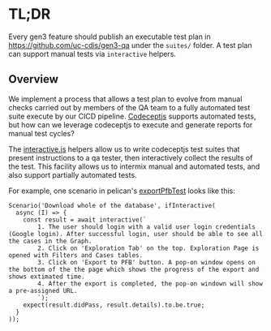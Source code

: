 # TL;DR

Every gen3 feature should publish an executable test plan in https://github.com/uc-cdis/gen3-qa
under the `suites/` folder.
A test plan can support manual tests via `interactive` helpers.

## Overview

We implement a process that allows a test plan to evolve from manual checks carried out by members of the QA team to a fully automated test suite execute by our CICD pipeline.  [Codeceptjs](https://codecept.io) supports automated tests, but how can we leverage codeceptjs to execute and generate reports for manual test cycles?

The [interactive.js](../utils/interactive.js) helpers allow us to write codeceptjs test suites that present instructions to a qa tester, then interactively collect the results of the test.  This facility allows us to intermix manual and automated tests, and also support partially automated tests.

For example, one scenario in pelican's [exportPfbTest](../suites/pelican/exportPfbTest.js) looks like this:

```
Scenario('Download whole of the database', ifInteractive(
  async (I) => {
    const result = await interactive(`
        1. The user should login with a valid user login credentials (Google login). After successful login, user should be able to see all the cases in the Graph.
        2. Click on 'Exploration Tab' on the top. Exploration Page is opened with Filters and Cases tables.
        3. Click on 'Export to PFB' button. A pop-on window opens on the bottom of the the page which shows the progress of the export and shows extimated time.
        4. After the export is completed, the pop-on windown will show a pre-assigned URL.
        `);
    expect(result.didPass, result.details).to.be.true;
  }
));
```
